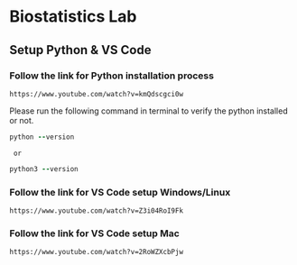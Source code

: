 # Biostatistics Lab
## Setup Python & VS Code ##
### Follow the link for Python installation process ###

``` 
https://www.youtube.com/watch?v=kmQdscgci0w
```
Please run the following command in terminal to verify the python installed or not.

```ruby
python --version 
```
     or
     
```ruby
python3 --version 
```
### Follow the link for VS Code setup Windows/Linux ###

``` 
https://www.youtube.com/watch?v=Z3i04RoI9Fk
```
### Follow the link for VS Code setup Mac ###

``` 
https://www.youtube.com/watch?v=2RoWZXcbPjw
```
